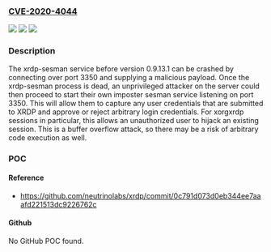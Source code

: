 ### [CVE-2020-4044](https://cve.mitre.org/cgi-bin/cvename.cgi?name=CVE-2020-4044)
![](https://img.shields.io/static/v1?label=Product&message=xrdp&color=blue)
![](https://img.shields.io/static/v1?label=Version&message=n%2Fa&color=blue)
![](https://img.shields.io/static/v1?label=Vulnerability&message=CWE-121%3A%20Stack-based%20Buffer%20Overflow&color=brighgreen)

### Description

The xrdp-sesman service before version 0.9.13.1 can be crashed by connecting over port 3350 and supplying a malicious payload. Once the xrdp-sesman process is dead, an unprivileged attacker on the server could then proceed to start their own imposter sesman service listening on port 3350. This will allow them to capture any user credentials that are submitted to XRDP and approve or reject arbitrary login credentials. For xorgxrdp sessions in particular, this allows an unauthorized user to hijack an existing session. This is a buffer overflow attack, so there may be a risk of arbitrary code execution as well.

### POC

#### Reference
- https://github.com/neutrinolabs/xrdp/commit/0c791d073d0eb344ee7aaafd221513dc9226762c

#### Github
No GitHub POC found.

